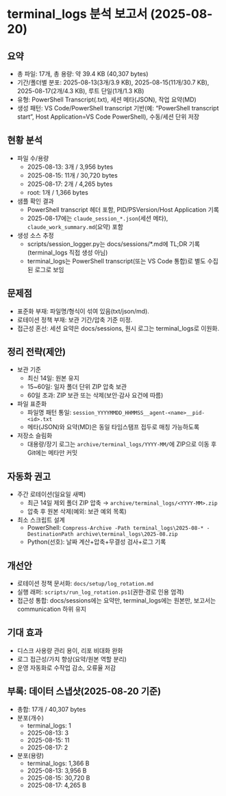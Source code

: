 # terminal_logs 분석 보고서 (2025-08-20)

## 요약
- 총 파일: 17개, 총 용량: 약 39.4 KB (40,307 bytes)
- 기간/폴더별 분포: 2025-08-13(3개/3.9 KB), 2025-08-15(11개/30.7 KB), 2025-08-17(2개/4.3 KB), 루트 단일(1개/1.3 KB)
- 유형: PowerShell Transcript(.txt), 세션 메타(JSON), 작업 요약(MD)
- 생성 패턴: VS Code/PowerShell transcript 기반(예: “PowerShell transcript start”, Host Application=VS Code PowerShell), 수동/세션 단위 저장

## 현황 분석
- 파일 수/용량
  - 2025-08-13: 3개 / 3,956 bytes
  - 2025-08-15: 11개 / 30,720 bytes
  - 2025-08-17: 2개 / 4,265 bytes
  - root: 1개 / 1,366 bytes
- 샘플 확인 결과
  - PowerShell transcript 헤더 포함, PID/PSVersion/Host Application 기록
  - 2025-08-17에는 `claude_session_*.json`(세션 메타), `claude_work_summary.md`(요약) 포함
- 생성 소스 추정
  - scripts/session_logger.py는 docs/sessions/*.md에 TL;DR 기록(terminal_logs 직접 생성 아님)
  - terminal_logs는 PowerShell transcript(또는 VS Code 통합)로 별도 수집된 로그로 보임

## 문제점
- 표준화 부재: 파일명/형식이 섞여 있음(txt/json/md).
- 로테이션 정책 부재: 보관 기간/압축 기준 미정.
- 접근성 혼선: 세션 요약은 docs/sessions, 원시 로그는 terminal_logs로 이원화.

## 정리 전략(제안)
- 보관 기준
  - 최신 14일: 원본 유지
  - 15~60일: 일자 폴더 단위 ZIP 압축 보관
  - 60일 초과: ZIP 보관 또는 삭제(보안·감사 요건에 따름)
- 파일 표준화
  - 파일명 패턴 통일: `session_YYYYMMDD_HHMMSS__agent-<name>__pid-<id>.txt`
  - 메타(JSON)와 요약(MD)은 동일 타임스탬프 접두로 매칭 가능하도록
- 저장소 슬림화
  - 대용량/장기 로그는 `archive/terminal_logs/YYYY-MM/`에 ZIP으로 이동 후 Git에는 메타만 커밋

## 자동화 권고
- 주간 로테이션(일요일 새벽)
  - 최근 14일 제외 폴더 ZIP 압축 → `archive/terminal_logs/<YYYY-MM>.zip`
  - 압축 후 원본 삭제(예외: 보관 예외 목록)
- 최소 스크립트 설계
  - PowerShell: `Compress-Archive -Path terminal_logs\2025-08-* -DestinationPath archive\terminal_logs\2025-08.zip`
  - Python(선호): 날짜 계산+압축+무결성 검사+로그 기록

## 개선안
- 로테이션 정책 문서화: `docs/setup/log_rotation.md`
- 실행 래퍼: `scripts/run_log_rotation.ps1`(권한·경로 인용 엄격)
- 접근성 통합: docs/sessions에는 요약만, terminal_logs에는 원본만, 보고서는 communication 하위 유지

## 기대 효과
- 디스크 사용량 관리 용이, 리포 비대화 완화
- 로그 접근성/가치 향상(요약/원본 역할 분리)
- 운영 자동화로 수작업 감소, 오류율 저감

## 부록: 데이터 스냅샷(2025-08-20 기준)
- 총합: 17개 / 40,307 bytes
- 분포(개수)
  - terminal_logs: 1
  - 2025-08-13: 3
  - 2025-08-15: 11
  - 2025-08-17: 2
- 분포(용량)
  - terminal_logs: 1,366 B
  - 2025-08-13: 3,956 B
  - 2025-08-15: 30,720 B
  - 2025-08-17: 4,265 B

